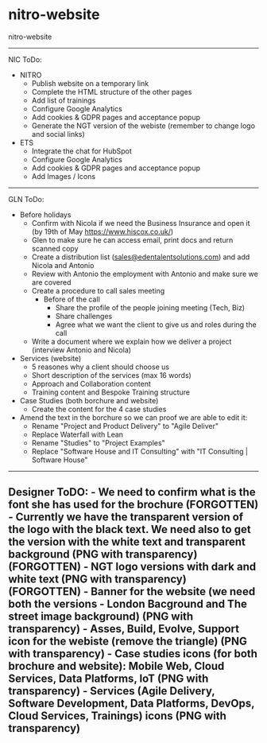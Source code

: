 # nitro-website
nitro-website

-----------------------------------------------------------------
NIC ToDo:
- NITRO
    - Publish website on a temporary link
    - Complete the HTML structure of the other pages
    - Add list of trainings
    - Configure Google Analytics
    - Add cookies & GDPR pages and acceptance popup
    - Generate the NGT version of the webiste (remember to change logo and social links)
- ETS
    - Integrate the chat for HubSpot
    - Configure Google Analytics
    - Add cookies & GDPR pages and acceptance popup
    - Add Images / Icons
----------------------------------------------------------------
GLN ToDo:
- Before holidays
    - Confirm with Nicola if we need the Business Insurance and open it (by 19th of May https://www.hiscox.co.uk/)
    - Glen to make sure he can access email, print docs and return scanned copy
    - Create a distribution list (sales@edentalentsolutions.com) and add Nicola and Antonio
    - Review with Antonio the employment with Antonio and make sure we are covered
    - Create a procedure to call sales meeting
        - Before of the call 
            - Share the profile of the people joining meeting (Tech, Biz)
            - Share challenges
            - Agree what we want the client to give us and roles during the call
    - Write a document where we explain how we deliver a project (interview Antonio and Nicola)
- Services (website)
    - 5 reasones why a client should choose us
    - Short description of the services (max 16 words)
    - Approach and Collaboration content
    - Training content and Bespoke Training structure
- Case Studies (both borchure and website)
    - Create the content for the 4 case studies
- Amend the text in the borchure so we can proof we are able to edit it:
    - Rename "Project and Product Delivery" to "Agile Deliver"
    - Replace Waterfall with Lean
    - Rename "Studies" to "Project Examples"
    - Replace "Software House and IT Consulting" with "IT Consulting | Software House"
-----------------------------------------------------------------
Designer ToDO:
    - We need to confirm what is the font she has used for the brochure (FORGOTTEN)
    - Currently we have the transparent version of the logo with the black text. We need also to get the version with the white text and transparent background (PNG with transparency)  (FORGOTTEN)
    - NGT logo versions with dark and white text (PNG with transparency)  (FORGOTTEN)
    - Banner for the website (we need both the versions - London Bacground and The street image background) (PNG with transparency)
    - Asses, Build, Evolve, Support icon for the webiste (remove the triangle)  (PNG with transparency)
    - Case studies icons (for both brochure and website): Mobile Web, Cloud Services, Data Platforms, IoT (PNG with transparency)
    - Services (Agile Delivery, Software Development, Data Platforms, DevOps, Cloud Services, Trainings) icons (PNG with transparency)
-----------------------------------------------------------------
